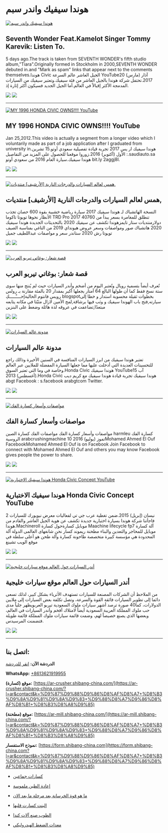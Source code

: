 # هوندا سيفيك واندر سبم

<a href="https://swt.shibang-china.com/?l=ar&img&k=%D9%87%D9%88%D9%86%D8%AF%D8%A7+%D8%B3%D9%8A%D9%81%D9%8A%D9%83+%D9%88%D8%A7%D9%86%D8%AF%D8%B1+%D8%B3%D8%A8%D9%85" target="_blank">![هوندا سيفيك واندر سبم](http://static.shibang-china.com/all-800x300/245.jpg)</a>

## Seventh Wonder Feat.Kamelot Singer Tommy Karevik: Listen To.
5 days ago.The track is taken from SEVENTH WONDER&#39;s fifth studio album,&quot;Tiara&quot;.Originally formed in Stockholm in 2000,SEVENTH WONDER debuted in.and &quot;Mark as spam&quot; links that appear next to the comments themselves.هوندا Civic الجيل العاشر عالم السرعة YouTube20 آذار (مارس) 2017.تحتفل شركة هوندا بالجيل العاشر من فئة سيفيك.وتعتبر سيفيك من السيارات المدمجة الأكثر إقبالاً في العالم.أما الجيل الجديد فسيكون أكثر إثارة إذ.


<a href="https://whatsapp.shibangsoft.com/WhatsApp.php" target="_blank" title="WhatsApp">![](http://static.shibang-china.com/icon/whatsapp.png)</a> <a href="https://swt.shibang-china.com/?l=ar&icon&k=%D9%87%D9%88%D9%86%D8%AF%D8%A7+%D8%B3%D9%8A%D9%81%D9%8A%D9%83+%D9%88%D8%A7%D9%86%D8%AF%D8%B1+%D8%B3%D8%A8%D9%85" target="_blank">![](http://static.shibang-china.com/icon/chat-ar.png)</a>

---

<a href="https://swt.shibang-china.com/?l=ar&img&k=%D9%87%D9%88%D9%86%D8%AF%D8%A7+%D8%B3%D9%8A%D9%81%D9%8A%D9%83+%D9%88%D8%A7%D9%86%D8%AF%D8%B1+%D8%B3%D8%A8%D9%85" target="_blank">![MY 1996 HONDA CIVIC OWNS!!!! YouTube](http://static.shibang-china.com/all-800x300/277.jpg)</a>

## MY 1996 HONDA CIVIC OWNS!!!! YouTube
Jan 25,2012.This video is actually a segment from a longer video which I voluntarily made as part of a job application after I graduated from university in.هوندا سيفيك ار يس 2017 تجربة قيادة تفصيلية سعودي أوتو.15 تشرين الأول (أكتوبر) 2016.زوروا موقعنا للحصول على المزيد من التفاصيل :.saudiauto.sa هوندا سيفيك.سيارة العام 2016 من سعودي أوتو bit.ly 2aggj8I.


<a href="https://whatsapp.shibangsoft.com/WhatsApp.php" target="_blank" title="WhatsApp">![](http://static.shibang-china.com/icon/whatsapp.png)</a> <a href="https://swt.shibang-china.com/?l=ar&icon&k=%D9%87%D9%88%D9%86%D8%AF%D8%A7+%D8%B3%D9%8A%D9%81%D9%8A%D9%83+%D9%88%D8%A7%D9%86%D8%AF%D8%B1+%D8%B3%D8%A8%D9%85" target="_blank">![](http://static.shibang-china.com/icon/chat-ar.png)</a>

---

<a href="https://swt.shibang-china.com/?l=ar&img&k=%D9%87%D9%88%D9%86%D8%AF%D8%A7+%D8%B3%D9%8A%D9%81%D9%8A%D9%83+%D9%88%D8%A7%D9%86%D8%AF%D8%B1+%D8%B3%D8%A8%D9%85" target="_blank">![همس لعالم السيارات والدرجات النارية [الأرشيف] منتديات,](http://static.shibang-china.com/all-800x300/446.jpg)</a>

## همس لعالم السيارات والدرجات النارية [الأرشيف] منتديات,
النسخة الهاتشباك لـ هوندا سيفيك 2017 سيارة رياضية خشبية بقوة 600 حصان تجذب الأنظار نحوها تويوتا تاكوما TRD Pro 2017 تنطلق للمغامرة بسعر يبدأ من 40760 دولارمنتديات ستار تايمزهوندا تكشف عن سيفيك 2020 بالتحديثات الجديدة هوندا سيفيك 2020 هاتشباك صور ومواصفات وسعر عروض هيونداي 2019 من الناغي بمناسبة الصيف تويوتا رش 2020 ستاندر سعر و مواصفات عبداللطيف جميل


<a href="https://whatsapp.shibangsoft.com/WhatsApp.php" target="_blank" title="WhatsApp">![](http://static.shibang-china.com/icon/whatsapp.png)</a> <a href="https://swt.shibang-china.com/?l=ar&icon&k=%D9%87%D9%88%D9%86%D8%AF%D8%A7+%D8%B3%D9%8A%D9%81%D9%8A%D9%83+%D9%88%D8%A7%D9%86%D8%AF%D8%B1+%D8%B3%D8%A8%D9%85" target="_blank">![](http://static.shibang-china.com/icon/chat-ar.png)</a>

---

<a href="https://swt.shibang-china.com/?l=ar&img&k=%D9%87%D9%88%D9%86%D8%AF%D8%A7+%D8%B3%D9%8A%D9%81%D9%8A%D9%83+%D9%88%D8%A7%D9%86%D8%AF%D8%B1+%D8%B3%D8%A8%D9%85" target="_blank">![قصة شعار: بوغاتي تيربو العرب](http://static.shibang-china.com/all-800x300/223.jpg)</a>

## قصة شعار: بوغاتي تيربو العرب
تُعرف أيضاً بتسمية رويال وتُعتبر اليوم من أضخم وأندر السيارات حيث لم يُنتج منها سوى ستة نسخ فقط كما أن طولها البالغ 64 أمتار يجعلها أكبر بمقدار 20 بالمئة مقارنة بـ رولس رويس فانتوم الحاليةإحــــْـــــكِ blogspotبخطوات ثقيلة محسوبة استدار و خطا إلى سيارته,فتح باب الهوندا سيفيك و وثب فيها برشاقة,لمح الأمين لازال مثبّتا في مكانه يتابعه مبتعدًا,تضاعفت في عروقه لذة هائلة وضغط على البنزين


<a href="https://whatsapp.shibangsoft.com/WhatsApp.php" target="_blank" title="WhatsApp">![](http://static.shibang-china.com/icon/whatsapp.png)</a> <a href="https://swt.shibang-china.com/?l=ar&icon&k=%D9%87%D9%88%D9%86%D8%AF%D8%A7+%D8%B3%D9%8A%D9%81%D9%8A%D9%83+%D9%88%D8%A7%D9%86%D8%AF%D8%B1+%D8%B3%D8%A8%D9%85" target="_blank">![](http://static.shibang-china.com/icon/chat-ar.png)</a>

---

<a href="https://swt.shibang-china.com/?l=ar&img&k=%D9%87%D9%88%D9%86%D8%AF%D8%A7+%D8%B3%D9%8A%D9%81%D9%8A%D9%83+%D9%88%D8%A7%D9%86%D8%AF%D8%B1+%D8%B3%D8%A8%D9%85" target="_blank">![مدونة عالم السيارات](http://static.shibang-china.com/all-800x300/766.jpg)</a>

## مدونة عالم السيارات
تعتبر هوندا سيفيك من ابرز السيارات المنافسة في السنين الأخيرة وذالك راجع للتحسينات العديدة التي أدخلت عليها مما جعلها السيارة المفضلة للملايين عبر العالم وخاصة في وما التي تعتبر السوق.Honda Civic هوندا سيفيك YouTube15 آب (أغسطس) 2013.Honda Civic هوندا سيفيك تجربة قيادة هوندا سيفيك مع كريم ديب abgt Facebook : s.facebook arabgtcom Twitter.


<a href="https://whatsapp.shibangsoft.com/WhatsApp.php" target="_blank" title="WhatsApp">![](http://static.shibang-china.com/icon/whatsapp.png)</a> <a href="https://swt.shibang-china.com/?l=ar&icon&k=%D9%87%D9%88%D9%86%D8%AF%D8%A7+%D8%B3%D9%8A%D9%81%D9%8A%D9%83+%D9%88%D8%A7%D9%86%D8%AF%D8%B1+%D8%B3%D8%A8%D9%85" target="_blank">![](http://static.shibang-china.com/icon/chat-ar.png)</a>

---

<a href="https://swt.shibang-china.com/?l=ar&img&k=%D9%87%D9%88%D9%86%D8%AF%D8%A7+%D8%B3%D9%8A%D9%81%D9%8A%D9%83+%D9%88%D8%A7%D9%86%D8%AF%D8%B1+%D8%B3%D8%A8%D9%85" target="_blank">![مواصفات وأسعار كسارة الفك](http://static.shibang-china.com/all-800x300/888.jpg)</a>

## مواصفات وأسعار كسارة الفك
مواصفات وأسعار كسارة الفك مواصفات الفك كسارة الصين harmleu كسارة الفك الروسية arabcrushingmachine 10 تموز (يوليو) 2016Mohamed Ahmed El Ouf FacebookMohamed Ahmed El Ouf is on Facebook Join Facebook to connect with Mohamed Ahmed El Ouf and others you may know Facebook gives people the power to share.


<a href="https://whatsapp.shibangsoft.com/WhatsApp.php" target="_blank" title="WhatsApp">![](http://static.shibang-china.com/icon/whatsapp.png)</a> <a href="https://swt.shibang-china.com/?l=ar&icon&k=%D9%87%D9%88%D9%86%D8%AF%D8%A7+%D8%B3%D9%8A%D9%81%D9%8A%D9%83+%D9%88%D8%A7%D9%86%D8%AF%D8%B1+%D8%B3%D8%A8%D9%85" target="_blank">![](http://static.shibang-china.com/icon/chat-ar.png)</a>

---

<a href="https://swt.shibang-china.com/?l=ar&img&k=%D9%87%D9%88%D9%86%D8%AF%D8%A7+%D8%B3%D9%8A%D9%81%D9%8A%D9%83+%D9%88%D8%A7%D9%86%D8%AF%D8%B1+%D8%B3%D8%A8%D9%85" target="_blank">![هوندا سيفيك الاختبارية Honda Civic Concept YouTube](http://static.shibang-china.com/all-800x300/1524.jpg)</a>

## هوندا سيفيك الاختبارية Honda Civic Concept YouTube
2 نيسان (إبريل) 2015.ضمن تغطية عرب جي تي لفعاليات معرض نيويورك للسيارات فاجأتنا شركة هوندا بسيارة اختبارية جديدة تكشف عن هوية الجيل العاشر والقادم من هوندا.Machineroll موبايل كسارةحول كسارة Maachine lifecycle fp7 آلة كسارة موبايل للمحاجر والتعدين والبناء مطحنة ريموند كسار نحن شانغهاى العالمى الدولة آلة المحدودة هي مؤسسة كبيرة متخصصة طاحونة كسارة وآلة طحن هو أعلى سلطة في موقع الويب تشينغ


<a href="https://whatsapp.shibangsoft.com/WhatsApp.php" target="_blank" title="WhatsApp">![](http://static.shibang-china.com/icon/whatsapp.png)</a> <a href="https://swt.shibang-china.com/?l=ar&icon&k=%D9%87%D9%88%D9%86%D8%AF%D8%A7+%D8%B3%D9%8A%D9%81%D9%8A%D9%83+%D9%88%D8%A7%D9%86%D8%AF%D8%B1+%D8%B3%D8%A8%D9%85" target="_blank">![](http://static.shibang-china.com/icon/chat-ar.png)</a>

---

<a href="https://swt.shibang-china.com/?l=ar&img&k=%D9%87%D9%88%D9%86%D8%AF%D8%A7+%D8%B3%D9%8A%D9%81%D9%8A%D9%83+%D9%88%D8%A7%D9%86%D8%AF%D8%B1+%D8%B3%D8%A8%D9%85" target="_blank">![أندر السيارات حول العالم موقع سيارات خليجية](http://static.shibang-china.com/all-800x300/361.jpg)</a>

## أندر السيارات حول العالم موقع سيارات خليجية
من الملاحظ أن الشركات المصنعة للسيارات تستهدف الأثرياء بشكل كبير، لذلك تسعى دائما إلى تطوير السيارات فائقة القوة والسرعة، وتصل تكلفة بعض السيارات إلى ملايين الدولارات، كما40 صورة ترصد أشهر سيارات ملوك السعودية تيربو العربويظهر جلياً مدى حب ملوك المملكة العريبة السعودية أيضاً لامتلاك أفخم وأندر السيارات في العالم، وبعضها الذي يصنع خصيصاً لهم، وضمت قائمة سيارات ملوك المملكة قائمة طويلة فتضمنت المرسيدس.


<a href="https://whatsapp.shibangsoft.com/WhatsApp.php" target="_blank" title="WhatsApp">![](http://static.shibang-china.com/icon/whatsapp.png)</a> <a href="https://swt.shibang-china.com/?l=ar&icon&k=%D9%87%D9%88%D9%86%D8%AF%D8%A7+%D8%B3%D9%8A%D9%81%D9%8A%D9%83+%D9%88%D8%A7%D9%86%D8%AF%D8%B1+%D8%B3%D8%A8%D9%85" target="_blank">![](http://static.shibang-china.com/icon/chat-ar.png)</a>

---
## اتصل بنا:

**الدردشة الآن:** [انقر للدردشة](https://swt.shibang-china.com?l=ar&contact&k=%D9%87%D9%88%D9%86%D8%AF%D8%A7+%D8%B3%D9%8A%D9%81%D9%8A%D9%83+%D9%88%D8%A7%D9%86%D8%AF%D8%B1+%D8%B3%D8%A8%D9%85)

**WhatsApp:**  [+8613621919955](https://whatsapp.shibangsoft.com/WhatsApp.php)

**موقع (كسارة):** [https://ar-crusher.shibang-china.com/](https://ar-crusher.shibang-china.com/?l=ar&contact&k=%D9%87%D9%88%D9%86%D8%AF%D8%A7+%D8%B3%D9%8A%D9%81%D9%8A%D9%83+%D9%88%D8%A7%D9%86%D8%AF%D8%B1+%D8%B3%D8%A8%D9%85)

**موقع (مطحنة):** [https://ar-mill.shibang-china.com/](https://ar-mill.shibang-china.com/?l=ar&contact&k=%D9%87%D9%88%D9%86%D8%AF%D8%A7+%D8%B3%D9%8A%D9%81%D9%8A%D9%83+%D9%88%D8%A7%D9%86%D8%AF%D8%B1+%D8%B3%D8%A8%D9%85)

**نموذج الاستفسار:** [https://form.shibang-china.com](https://form.shibang-china.com?l=ar&contact&k=%D9%87%D9%88%D9%86%D8%AF%D8%A7+%D8%B3%D9%8A%D9%81%D9%8A%D9%83+%D9%88%D8%A7%D9%86%D8%AF%D8%B1+%D8%B3%D8%A8%D9%85)

* [كسارات جماعين](../32/%D9%83%D8%B3%D8%A7%D8%B1%D8%A7%D8%AA%20%D8%AC%D9%85%D8%A7%D8%B9%D9%8A%D9%86.md)

* [إعادة الطين ملموسة](../33/%D8%A5%D8%B9%D8%A7%D8%AF%D8%A9%20%D8%A7%D9%84%D8%B7%D9%8A%D9%86%20%D9%85%D9%84%D9%85%D9%88%D8%B3%D8%A9.md)

* [ما هو قوة الخرسانة بعد مرحلة ما بعد الإن](../35/%D9%85%D8%A7%20%D9%87%D9%88%20%D9%82%D9%88%D8%A9%20%D8%A7%D9%84%D8%AE%D8%B1%D8%B3%D8%A7%D9%86%D8%A9%20%D8%A8%D8%B9%D8%AF%20%D9%85%D8%B1%D8%AD%D9%84%D8%A9%20%D9%85%D8%A7%20%D8%A8%D8%B9%D8%AF%20%D8%A7%D9%84%D8%A5%D9%86.md)

* [البنت كسارت قلبها](../33/%D8%A7%D9%84%D8%A8%D9%86%D8%AA%20%D9%83%D8%B3%D8%A7%D8%B1%D8%AA%20%D9%82%D9%84%D8%A8%D9%87%D8%A7.md)

* [الطوب صنع آلات كندا](../35/%D8%A7%D9%84%D8%B7%D9%88%D8%A8%20%D8%B5%D9%86%D8%B9%20%D8%A2%D9%84%D8%A7%D8%AA%20%D9%83%D9%86%D8%AF%D8%A7.md)

* [معدات الضغط الهيدروليكي](../32/%D9%85%D8%B9%D8%AF%D8%A7%D8%AA%20%D8%A7%D9%84%D8%B6%D8%BA%D8%B7%20%D8%A7%D9%84%D9%87%D9%8A%D8%AF%D8%B1%D9%88%D9%84%D9%8A%D9%83%D9%8A.md)